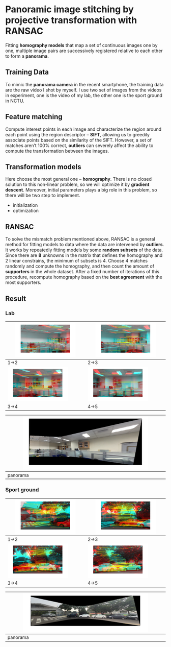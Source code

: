 # Panoramic image stitching by projective transformation with RANSAC
Fitting **homography models** that map a set of continuous images one by one, multiple image pairs are successively registered relative to each other to form a **panorama**. 

## Training Data 
To mimic the **panorama camera** in the recent smartphone, the training data are the raw video I shot by myself. I use two set of images from the videos in experiment, one is the video of my lab, the other one is the sport ground in NCTU. 

## Feature matching
Compute interest points in each image and characterize the region around
each point using the region descriptor – **SIFT**, allowing us to greedily
associate points based on the similarity of the SIFT. However, a set of
matches aren’t 100% correct, **outliers** can severely affect the ability to
compute the transformation between the images.

## Transformation models
Here choose the most general one – **homography**. There is no closed solution to this non-linear problem, so we will optimize it by **gradient descent**. Moreover, initial parameters plays a big role in this problem, so there will be two step to implement. 
- initialization
- optimization

## RANSAC
To solve the mismatch problem mentioned above, RANSAC is a general method for fitting models to data where the data are intervened by **outliers**. It works by repeatedly fitting models by some **random subsets** of the data. Since there are **8** unknowns in the matrix that defines the homography and 2 linear constrains, the minimum of subsets is 4. Choose 4 matches randomly and compute the homography, and then count the amount of **supporters** in the whole dataset. After a fixed number of iterations of this procedure, recompute homography based on the **best agreement** with the most supporters. 


## Result

### Lab

|<img src="result/lab1_2.png" width="80%">|<img src="result/lab2_3.png" width="80%">|
|--------------------------------------------|--------------------------------------------|
|1->2|2->3|
|<img src="result/lab3_4.png" width="80%">|<img src="result/lab4_5.png" width="80%">|
|3->4|4->5|

|<img src="result/lab_p.png" width="80%">|
|--------------------------------------------|
|panorama|

### Sport ground

|<img src="result/sport1_2.png" width="80%">|<img src="result/sport2_3.png" width="80%">|
|--------------------------------------------|--------------------------------------------|
|1->2|2->3|
|<img src="result/sport3_4.png" width="80%">|<img src="result/sport4_5.png" width="80%">|
|3->4|4->5|

|<img src="result/sport_p.png" width="80%">|
|--------------------------------------------|
|panorama|

